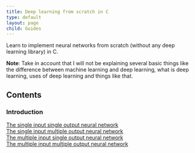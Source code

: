 ```yaml
---
title: Deep learning from scratch in C
type: default
layout: page
child: Guides
---
```


Learn to implement neural networks from scratch (without any deep learning
library) in C.

**Note**: Take in account that I will not be explaining several basic things
like the difference between machine learning and deep learning, what is deep
learning, uses of deep learning and things like that.

## Contents

### Introduction

[The single input single output neural network](/guides/deep-learningc/siso)<br>
[The single input multiple output neural network](/guides/deep-learningc/simo)<br>
[The multiple input single output neural network](/guides/deep-learningc/miso)<br>
[The multiple input multiple output neural network](/guides/deep-learningc/mimo)<br>
